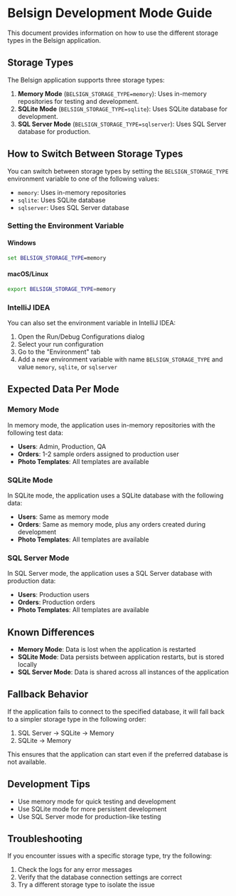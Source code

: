 # Belsign Development Mode Guide

This document provides information on how to use the different storage types in the Belsign application.

## Storage Types

The Belsign application supports three storage types:

1. **Memory Mode** (`BELSIGN_STORAGE_TYPE=memory`): Uses in-memory repositories for testing and development.
2. **SQLite Mode** (`BELSIGN_STORAGE_TYPE=sqlite`): Uses SQLite database for development.
3. **SQL Server Mode** (`BELSIGN_STORAGE_TYPE=sqlserver`): Uses SQL Server database for production.

## How to Switch Between Storage Types

You can switch between storage types by setting the `BELSIGN_STORAGE_TYPE` environment variable to one of the following values:

- `memory`: Uses in-memory repositories
- `sqlite`: Uses SQLite database
- `sqlserver`: Uses SQL Server database

### Setting the Environment Variable

#### Windows

```cmd
set BELSIGN_STORAGE_TYPE=memory
```

#### macOS/Linux

```bash
export BELSIGN_STORAGE_TYPE=memory
```

### IntelliJ IDEA

You can also set the environment variable in IntelliJ IDEA:

1. Open the Run/Debug Configurations dialog
2. Select your run configuration
3. Go to the "Environment" tab
4. Add a new environment variable with name `BELSIGN_STORAGE_TYPE` and value `memory`, `sqlite`, or `sqlserver`

## Expected Data Per Mode

### Memory Mode

In memory mode, the application uses in-memory repositories with the following test data:

- **Users**: Admin, Production, QA
- **Orders**: 1-2 sample orders assigned to production user
- **Photo Templates**: All templates are available

### SQLite Mode

In SQLite mode, the application uses a SQLite database with the following data:

- **Users**: Same as memory mode
- **Orders**: Same as memory mode, plus any orders created during development
- **Photo Templates**: All templates are available

### SQL Server Mode

In SQL Server mode, the application uses a SQL Server database with production data:

- **Users**: Production users
- **Orders**: Production orders
- **Photo Templates**: All templates are available

## Known Differences

- **Memory Mode**: Data is lost when the application is restarted
- **SQLite Mode**: Data persists between application restarts, but is stored locally
- **SQL Server Mode**: Data is shared across all instances of the application

## Fallback Behavior

If the application fails to connect to the specified database, it will fall back to a simpler storage type in the following order:

1. SQL Server -> SQLite -> Memory
2. SQLite -> Memory

This ensures that the application can start even if the preferred database is not available.

## Development Tips

- Use memory mode for quick testing and development
- Use SQLite mode for more persistent development
- Use SQL Server mode for production-like testing

## Troubleshooting

If you encounter issues with a specific storage type, try the following:

1. Check the logs for any error messages
2. Verify that the database connection settings are correct
3. Try a different storage type to isolate the issue
